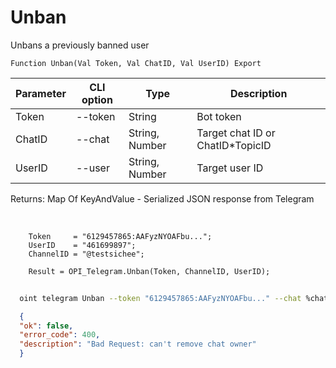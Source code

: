 ﻿---
sidebar_position: 2
---

# Unban
 Unbans a previously banned user



`Function Unban(Val Token, Val ChatID, Val UserID) Export`

  | Parameter | CLI option | Type | Description |
  |-|-|-|-|
  | Token | --token | String | Bot token |
  | ChatID | --chat | String, Number | Target chat ID or ChatID*TopicID |
  | UserID | --user | String, Number | Target user ID |

  
  Returns:  Map Of KeyAndValue - Serialized JSON response from Telegram

<br/>




```bsl title="Code example"
    Token     = "6129457865:AAFyzNYOAFbu...";
    UserID    = "461699897";
    ChannelID = "@testsichee";

    Result = OPI_Telegram.Unban(Token, ChannelID, UserID);
```



```sh title="CLI command example"
    
  oint telegram Unban --token "6129457865:AAFyzNYOAFbu..." --chat %chat% --user "461699897"

```

```json title="Result"
  {
  "ok": false,
  "error_code": 400,
  "description": "Bad Request: can't remove chat owner"
  }

```
